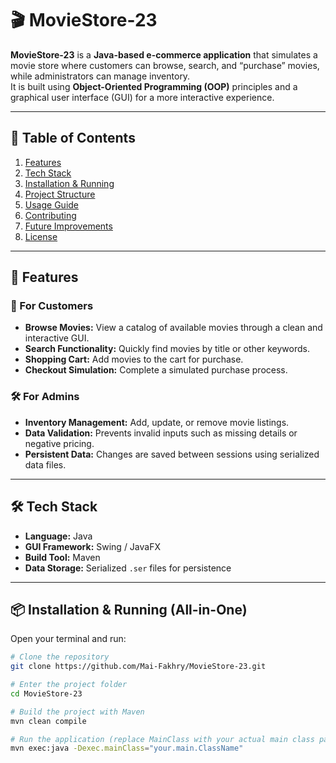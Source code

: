 # 🎬 MovieStore-23

**MovieStore-23** is a **Java-based e-commerce application** that simulates a movie store where customers can browse, search, and “purchase” movies, while administrators can manage inventory.  
It is built using **Object-Oriented Programming (OOP)** principles and a graphical user interface (GUI) for a more interactive experience.

---

## 📖 Table of Contents
1. [Features](#-features)
2. [Tech Stack](#-tech-stack)
3. [Installation & Running](#-installation--running)
4. [Project Structure](#-project-structure)
5. [Usage Guide](#-usage-guide)
6. [Contributing](#-contributing)
7. [Future Improvements](#-future-improvements)
8. [License](#-license)

---

## 🚀 Features

### 🛒 For Customers
- **Browse Movies:** View a catalog of available movies through a clean and interactive GUI.
- **Search Functionality:** Quickly find movies by title or other keywords.
- **Shopping Cart:** Add movies to the cart for purchase.
- **Checkout Simulation:** Complete a simulated purchase process.

### 🛠️ For Admins
- **Inventory Management:** Add, update, or remove movie listings.
- **Data Validation:** Prevents invalid inputs such as missing details or negative pricing.
- **Persistent Data:** Changes are saved between sessions using serialized data files.

---

## 🛠️ Tech Stack
- **Language:** Java  
- **GUI Framework:** Swing / JavaFX 
- **Build Tool:** Maven  
- **Data Storage:** Serialized `.ser` files for persistence  

---

## 📦 Installation & Running (All-in-One)

Open your terminal and run:

```bash
# Clone the repository
git clone https://github.com/Mai-Fakhry/MovieStore-23.git

# Enter the project folder
cd MovieStore-23

# Build the project with Maven
mvn clean compile

# Run the application (replace MainClass with your actual main class path)
mvn exec:java -Dexec.mainClass="your.main.ClassName"
